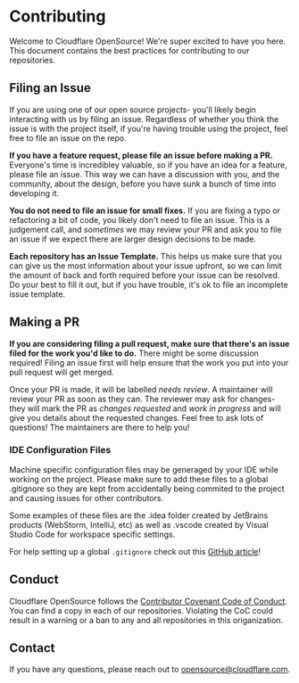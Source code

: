 # Contributing

Welcome to Cloudflare OpenSource! We're super excited to have you here. This document contains
the best practices for contributing to our repositories.

## Filing an Issue

If you are using one of our open source projects- you'll likely begin interacting with us by
filing an issue. Regardless of whether you think the issue is with the project itself, if you're
having trouble using the project, feel free to file an issue on the repo.

**If you have a feature request, please file an issue before making a PR.** Everyone's time is
incredibley valuable, so if you have an idea for a feature, please file an issue. This way we
can have a discussion with you, and the community, about the design, before you have sunk a
bunch of time into developing it. 

**You do not need to file an issue for small fixes.** If you are fixing a typo or refactoring
a bit of code, you likely don't need to file an issue. This is a judgement call, and *sometimes*
we may review your PR and ask you to file an issue if we expect there are larger design decisions
to be made.

**Each repository has an Issue Template.** This helps us make sure that you can give us the most
information about your issue upfront, so we can limit the amount of back and forth required
before your issue can be resolved. Do your best to fill it out, but if you have trouble, it's
ok to file an incomplete issue template.

## Making a PR

**If you are considering filing a pull request, make sure that there's an issue filed for the work
you'd like to do.** There might be some discussion required! Filing an issue first will help ensure
that the work you put into your pull request will get merged.

Once your PR is made, it will be labelled *needs review*. A maintainer will review your PR as soon
as they can. The reviewer may ask for changes- they will mark the PR as *changes requested* and
*work in progress* and will give you details about the requested changes. Feel free to ask lots of
questions! The maintainers are there to help you!

### IDE Configuration Files

Machine specific configuration files may be generaged by your IDE while working on the project. Please make sure to add these files to a global .gitignore so they are kept from accidentally being commited to the project and causing issues for other contributors.

Some examples of these files are the .idea folder created by JetBrains products (WebStorm, IntelliJ, etc) as well as .vscode created by Visual Studio Code for workspace specific settings.

For help setting up a global `.gitignore` check out this [GitHub article](https://help.github.com/articles/ignoring-files/#create-a-global-gitignorea)!

## Conduct

Cloudflare OpenSource follows the [Contributor Covenant Code of Conduct]. You can find a copy in each
of our repositories. Violating the CoC could result in a warning or a ban to any and all repositories
in this origanization.

[Contributor Covenant Code of Conduct]: CODE_OF_CONDUCT.md

## Contact

If you have any questions, please reach out to [opensource@cloudflare.com](mailto:opensource@cloudflare.com).

